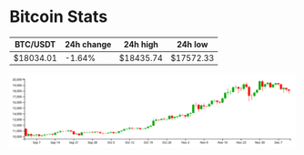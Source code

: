 # Bitcoin Stats

BTC/USDT|24h change|24h high|24h low|
|---|---|---|---|
|$18034.01|-1.64%|$18435.74|$17572.33|

<img src="./chart.svg">
